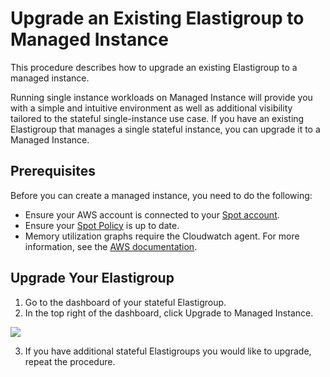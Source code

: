 # Upgrade an Existing Elastigroup to Managed Instance

This procedure describes how to upgrade an existing Elastigroup to a managed instance.

Running single instance workloads on Managed Instance will provide you with a simple and intuitive environment as well as additional visibility tailored to the stateful single-instance use case. If you have an existing Elastigroup that manages a single stateful instance, you can upgrade it to a Managed Instance.

## Prerequisites

Before you can create a managed instance, you need to do the following:

- Ensure your AWS account is connected to your [Spot account](connect-your-cloud-provider/aws-account).
- Ensure your [Spot Policy](elastigroup/tutorials/elastigroup-tasks/update-spot-policy) is up to date.
- Memory utilization graphs require the Cloudwatch agent. For more information, see the [AWS documentation](https://docs.aws.amazon.com/AWSEC2/latest/UserGuide/mon-scripts.html).

## Upgrade Your Elastigroup

1. Go to the dashboard of your stateful Elastigroup.
2. In the top right of the dashboard, click Upgrade to Managed Instance.

<img src="/managed-instance/_media/gettingstarted-upgrade-01.png" />

3. If you have additional stateful Elastigroups you would like to upgrade, repeat the procedure.
